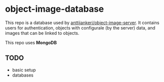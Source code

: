 # object-image-database

This repo is a database used by [anttijankeri/object-image-server](https://github.com/anttijankeri/object-image-server). It contains users for authentication, objects with configurale (by the server) data, and images that can be linked to objects.

This repo uses **MongoDB**

## TODO

- basic setup
- databases

